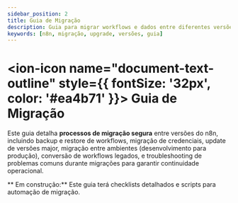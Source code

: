 ```yaml
---
sidebar_position: 2
title: Guia de Migração
description: Guia para migrar workflows e dados entre diferentes versões e ambientes do n8n
keywords: [n8n, migração, upgrade, versões, guia]
---
```


# <ion-icon name="document-text-outline" style={{ fontSize: '32px', color: '#ea4b71' }}></ion-icon> Guia de Migração

Este guia detalha **processos de migração segura** entre versões do n8n, incluindo backup e restore de workflows, migração de credenciais, update de versões major, migração entre ambientes (desenvolvimento para produção), conversão de workflows legados, e troubleshooting de problemas comuns durante migrações para garantir continuidade operacional.

** Em construção:** Este guia terá checklists detalhados e scripts para automação de migração.
